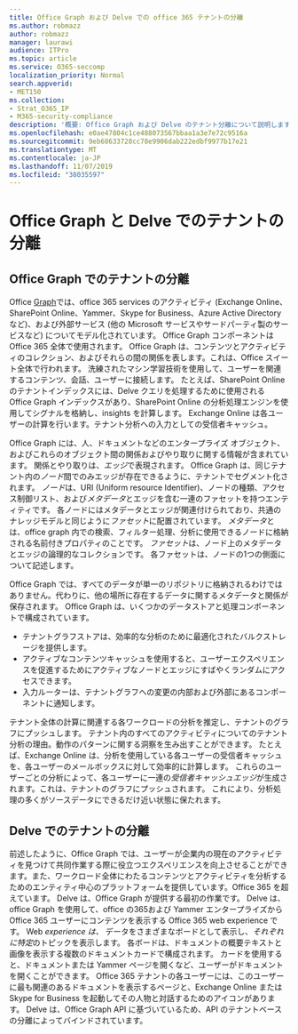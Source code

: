 ```yaml
---
title: Office Graph および Delve での office 365 テナントの分離
ms.author: robmazz
author: robmazz
manager: laurawi
audience: ITPro
ms.topic: article
ms.service: O365-seccomp
localization_priority: Normal
search.appverid:
- MET150
ms.collection:
- Strat_O365_IP
- M365-security-compliance
description: '概要: Office Graph および Delve のテナント分離について説明します。'
ms.openlocfilehash: e0ae47804c1ce488073567bbaa1a3e7e72c9516a
ms.sourcegitcommit: 9eb68633728cc78e9906dab222edbf9977b17e21
ms.translationtype: MT
ms.contentlocale: ja-JP
ms.lasthandoff: 11/07/2019
ms.locfileid: "38035597"
---
```

# <a name="tenant-isolation-in-the-office-graph-and-delve"></a>Office Graph と Delve でのテナントの分離

## <a name="tenant-isolation-in-the-office-graph"></a>Office Graph でのテナントの分離

Office [Graph](https://developer.microsoft.com)では、office 365 services のアクティビティ (Exchange Online、SharePoint Online、Yammer、Skype for Business、Azure Active Directory など)、および外部サービス (他の Microsoft サービスやサードパーティ製のサービスなど) についてモデル化されています。 Office Graph コンポーネントは Office 365 全体で使用されます。 Office Graph は、コンテンツとアクティビティのコレクション、およびそれらの間の関係を表します。これは、Office スイート全体で行われます。 洗練されたマシン学習技術を使用して、ユーザーを関連するコンテンツ、会話、ユーザーに接続します。 たとえば、SharePoint Online のテナントインデックスには、Delve クエリを処理するために使用される Office Graph インデックスがあり、SharePoint Online の分析処理エンジンを使用してシグナルを格納し、insights を計算します。 Exchange Online は各ユーザーの計算を行います。テナント分析への入力としての受信者キャッシュ。

Office Graph には、人、ドキュメントなどのエンタープライズ オブジェクト、およびこれらのオブジェクト間の関係およびやり取りに関する情報が含まれています。 関係とやり取りは、*エッジ*で表現されます。 Office Graph は、同じテナント内の*ノード*間でのみエッジが存在できるように、テナントでセグメント化されます。 *ノード*は、URI (Uniform resource Identifier)、ノードの種類、アクセス制御リスト、および*メタデータ*とエッジを含む一連のファセットを持つエンティティです。 各ノードにはメタデータとエッジが関連付けられており、共通のナレッジモデルと同じように*ファセット*に配置されています。 *メタデータ*とは、office graph 内での検索、フィルター処理、分析に使用できるノードに格納される名前付きプロパティのことです。 *ファセット*は、ノード上のメタデータとエッジの論理的なコレクションです。 各ファセットは、ノードの1つの側面について記述します。 

Office Graph では、すべてのデータが単一のリポジトリに格納されるわけではありません。代わりに、他の場所に存在するデータに関するメタデータと関係が保存されます。 Office Graph は、いくつかのデータストアと処理コンポーネントで構成されています。

- テナントグラフストアは、効率的な分析のために最適化されたバルクストレージを提供します。
- アクティブなコンテンツキャッシュを使用すると、ユーザーエクスペリエンスを促進するためにアクティブなノードとエッジにすばやくランダムにアクセスできます。
- 入力ルーターは、テナントグラフへの変更の内部および外部にあるコンポーネントに通知します。

テナント全体の計算に関連する各ワークロードの分析を推定し、テナントのグラフにプッシュします。 テナント内のすべてのアクティビティについてのテナント分析の理由。動作のパターンに関する洞察を生み出すことができます。 たとえば、Exchange Online は、分析を使用している各ユーザーの受信者キャッシュを、各ユーザーのメールボックスに対して効率的に計算します。 これらのユーザーごとの分析によって、各ユーザーに一連の*受信者キャッシュエッジ*が生成されます。これは、テナントのグラフにプッシュされます。 これにより、分析処理の多くがソースデータにできるだけ近い状態に保たれます。

## <a name="tenant-isolation-in-delve"></a>Delve でのテナントの分離

前述したように、Office Graph では、ユーザーが企業内の現在のアクティビティを見つけて共同作業する際に役立つエクスペリエンスを向上させることができます。また、ワークロード全体にわたるコンテンツとアクティビティを分析するためのエンティティ中心のプラットフォームを提供しています。Office 365 を超えています。 Delve は、Office Graph が提供する最初の作業です。
Delve は、office Graph を使用して、office の365および Yammer エンタープライズから Office 365 ユーザーにコンテンツを表示する Office 365 web experience です。 Web *experience は、* データをさまざまなボードとして表示し、*それぞれに特定*のトピックを表示します。 各ボードは、ドキュメントの概要テキストと画像を表示する複数のドキュメントカードで構成されます。 カードを使用すると、ドキュメントまたは Yammer ページを開くなど、ユーザーがドキュメントを開くことができます。 Office 365 テナントの各ユーザーには、このユーザーに最も関連のあるドキュメントを表示するページと、Exchange Online または Skype for Business を起動してその人物と対話するためのアイコンがあります。 Delve は、Office Graph API に基づいているため、API のテナントベースの分離によってバインドされています。